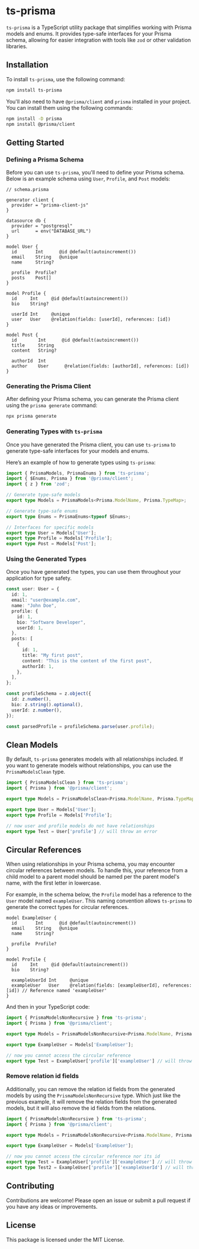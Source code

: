 # ts-prisma

`ts-prisma` is a TypeScript utility package that simplifies working with Prisma models and enums. It provides type-safe interfaces for your Prisma schema, allowing for easier integration with tools like `zod` or other validation libraries.

## Installation

To install `ts-prisma`, use the following command:

```bash
npm install ts-prisma
```

You'll also need to have `@prisma/client` and `prisma` installed in your project. You can install them using the following commands:

```bash
npm install -D prisma
npm install @prisma/client
```

## Getting Started

### Defining a Prisma Schema

Before you can use `ts-prisma`, you'll need to define your Prisma schema. Below is an example schema using `User`, `Profile`, and `Post` models:

```prisma
// schema.prisma

generator client {
  provider = "prisma-client-js"
}

datasource db {
  provider = "postgresql"
  url      = env("DATABASE_URL")
}

model User {
  id       Int      @id @default(autoincrement())
  email    String   @unique
  name     String?

  profile  Profile?
  posts    Post[]
}

model Profile {
  id     Int     @id @default(autoincrement())
  bio    String?

  userId Int     @unique
  user   User    @relation(fields: [userId], references: [id])
}

model Post {
  id        Int      @id @default(autoincrement())
  title     String
  content   String?

  authorId  Int
  author    User      @relation(fields: [authorId], references: [id])
}
```

### Generating the Prisma Client

After defining your Prisma schema, you can generate the Prisma client using the `prisma generate` command:

```bash
npx prisma generate
```

### Generating Types with `ts-prisma`

Once you have generated the Prisma client, you can use `ts-prisma` to generate type-safe interfaces for your models and enums.

Here’s an example of how to generate types using `ts-prisma`:

```typescript
import { PrismaModels, PrismaEnums } from 'ts-prisma';
import { $Enums, Prisma } from '@prisma/client';
import { z } from 'zod';

// Generate type-safe models
export type Models = PrismaModels<Prisma.ModelName, Prisma.TypeMap>;

// Generate type-safe enums
export type Enums = PrismaEnums<typeof $Enums>;

// Interfaces for specific models
export type User = Models['User'];
export type Profile = Models['Profile'];
export type Post = Models['Post'];
```

### Using the Generated Types

Once you have generated the types, you can use them throughout your application for type safety.

```typescript
const user: User = {
  id: 1,
  email: "user@example.com",
  name: "John Doe",
  profile: {
    id: 1,
    bio: "Software Developer",
    userId: 1,
  },
  posts: [
    {
      id: 1,
      title: "My first post",
      content: "This is the content of the first post",
      authorId: 1,
    },
  ],
};

const profileSchema = z.object({
  id: z.number(),
  bio: z.string().optional(),
  userId: z.number(),
});

const parsedProfile = profileSchema.parse(user.profile);
```

## Clean Models

By default, `ts-prisma` generates models with all relationships included. If you want to generate models without relationships, you can use the `PrismaModelsClean` type.

```typescript
import { PrismaModelsClean } from 'ts-prisma';
import { Prisma } from '@prisma/client';

export type Models = PrismaModelsClean<Prisma.ModelName, Prisma.TypeMap>;

export type User = Models['User'];
export type Profile = Models['Profile'];

// now user and profile models do not have relationships
export type Test = User['profile'] // will throw an error
```

## Circular References

When using relationships in your Prisma schema, you may encounter circular references between models. To handle this, your reference from a child model to a parent model should be named per the parent model's name, with the first letter in lowercase.

For example, in the schema below, the `Profile` model has a reference to the `User` model named `exampleUser`. This naming convention allows `ts-prisma` to generate the correct types for circular references.

```prisma
model ExampleUser {
  id       Int      @id @default(autoincrement())
  email    String   @unique
  name     String?

  profile  Profile?
}

model Profile {
  id     Int     @id @default(autoincrement())
  bio    String?

  exampleUserId Int     @unique
  exampleUser   User    @relation(fields: [exampleUserId], references: [id]) // Reference named 'exampleUser'
}
```

And then in your TypeScript code:

```typescript
import { PrismaModelsNonRecursive } from 'ts-prisma';
import { Prisma } from '@prisma/client';

export type Models = PrismaModelsNonRecursive<Prisma.ModelName, Prisma.TypeMap>;

export type ExampleUser = Models['ExampleUser'];

// now you cannot access the circular reference
export type Test = ExampleUser['profile']['exampleUser'] // will throw an error
```

### Remove relation id fields

Additionally, you can remove the relation id fields from the generated models by using the `PrismaModelsNonRecursive` type. Which just like the previous example, it will remove the relation fields from the generated models, but it will also remove the id fields from the relations.

```typescript
import { PrismaModelsNonRecursive } from 'ts-prisma';
import { Prisma } from '@prisma/client';

export type Models = PrismaModelsNonRecursive<Prisma.ModelName, Prisma.TypeMap, true>;

export type ExampleUser = Models['ExampleUser'];

// now you cannot access the circular reference nor its id
export type Test = ExampleUser['profile']['exampleUser'] // will throw an error
export type Test2 = ExampleUser['profile']['exampleUserId'] // will throw an error as well
```

## Contributing

Contributions are welcome! Please open an issue or submit a pull request if you have any ideas or improvements.

## License

This package is licensed under the MIT License.